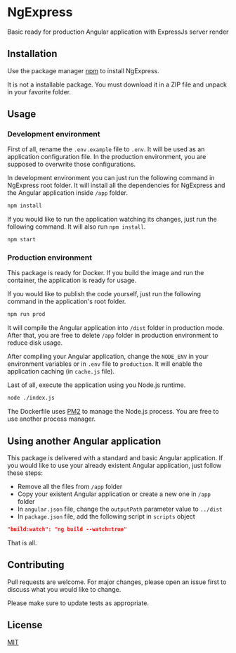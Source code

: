 # NgExpress

Basic ready for production Angular application with ExpressJs server render

## Installation

Use the package manager [npm](https://www.npmjs.com/) to install NgExpress.

It is not a installable package. You must download it in a ZIP file and unpack in your favorite folder.

## Usage

### Development environment
First of all, rename the `.env.example` file to `.env`. It will be used as an application configuration file. In the production environment, you are supposed to overwrite those configurations.

In development environment you can just run the following command in NgExpress root folder. It will install all the dependencies for NgExpress and the Angular application inside `/app` folder.

```bash
npm install
```

If you would like to run the application watching its changes, just run the following command. It will also run `npm install`.

```bash
npm start
```

### Production environment
This package is ready for Docker. If you build the image and run the container, the application is ready for usage.

If you would like to publish the code yourself, just run the following command in the application's root folder.

```bash
npm run prod
```

It will compile the Angular application into `/dist` folder in production mode. After that, you are free to delete `/app` folder in production environment to reduce disk usage.

After compiling your Angular application, change the `NODE_ENV` in your environment variables or in `.env` file to `production`. It will enable the application caching (in `cache.js` file).

Last of all, execute the application using you Node.js runtime.

```bash
node ./index.js
```

The Dockerfile uses [PM2](http://pm2.keymetrics.io) to manage the Node.js process. You are free to use another process manager.

## Using another Angular application
This package is delivered with a standard and basic Angular application. If you would like to use your already existent Angular application, just follow these steps:

- Remove all the files from `/app` folder
- Copy your existent Angular application or create a new one in `/app` folder
- In `angular.json` file, change the `outputPath` parameter value to `../dist`
- In `package.json` file, add the following script in `scripts` object
```json
"build:watch": "ng build --watch=true"
```

That is all.

## Contributing
Pull requests are welcome. For major changes, please open an issue first to discuss what you would like to change.

Please make sure to update tests as appropriate.

## License
[MIT](https://choosealicense.com/licenses/mit/)
